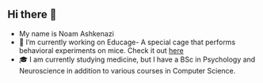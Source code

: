 ## Hi there 👋
- My name is Noam Ashkenazi
- 🔭 I’m currently working on Educage- A special cage that performs behavioral experiments on mice. Check it out [here](https://github.com/noamashk1/educage2)
- :mortar_board: I am currently studying medicine, but I have a BSc in Psychology and Neuroscience in addition to various courses in Computer Science.

<!--
**noamashk1/noamashk1** is a ✨ _special_ ✨ repository because its `README.md` (this file) appears on your GitHub profile.

Here are some ideas to get you started:


- 🔭 I’m currently working on ...
- 🌱 I’m currently learning ...
- 👯 I’m looking to collaborate on ...
- 🤔 I’m looking for help with ...
- 💬 Ask me about ...
- 📫 How to reach me: ...
- 😄 Pronouns: ...
- ⚡ Fun fact: ...
-->
